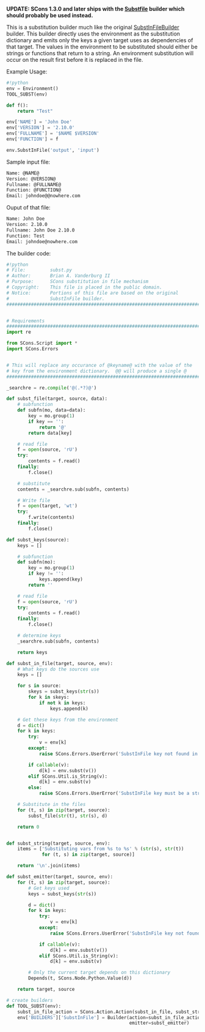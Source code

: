 **UPDATE: SCons 1.3.0 and later ships with the [Substfile](http://www.scons.org/doc/production/HTML/scons-user.html#b-Substfile) builder which should probably be used instead.**

This is a substitution builder much like the original [SubstInFileBuilder](SubstInFile) builder.  This builder directly uses the environment as the substitution dictionary and emits only the keys a given target uses as dependencies of that target.  The values in the environment to be substituted should either be strings or functions that return to a string.  An environment substitution will occur on the result first before it is replaced in the file.

Example Usage:

```python
#!python
env = Environment()
TOOL_SUBST(env)

def f():
    return "Test"

env['NAME'] = 'John Doe'
env['VERSION'] = '2.10.0'
env['FULLNAME'] = '$NAME $VERSION'
env['FUNCTION'] = f

env.SubstInFile('output', 'input')
```

Sample input file:

```txt
Name: @NAME@
Version: @VERSION@
Fullname: @FULLNAME@
Function: @FUNCTION@
Email: johndoe@@nowhere.com
```

Ouput of that file:

```txt
Name: John Doe
Version: 2.10.0
Fullname: John Doe 2.10.0
Function: Test
Email: johndoe@nowhere.com
```

The builder code:

```python
#!python
# File:         subst.py
# Author:       Brian A. Vanderburg II
# Purpose:      SCons substitution in file mechanism
# Copyright:    This file is placed in the public domain.
# Notice:       Portions of this file are based on the original
#               SubstInFile builder.
########################################################################


# Requirements
########################################################################
import re

from SCons.Script import *
import SCons.Errors


# This will replace any occurance of @keyname@ with the value of the
# key from the environment dictionary.  @@ will produce a single @
########################################################################

_searchre = re.compile('@(.*?)@')

def subst_file(target, source, data):
    # subfunction
    def subfn(mo, data=data):
        key = mo.group(1)
        if key == '':
            return '@'
        return data[key]

    # read file
    f = open(source, 'rU')
    try:
        contents = f.read()
    finally:
        f.close()

    # substitute
    contents = _searchre.sub(subfn, contents)

    # Write file
    f = open(target, 'wt')
    try:
        f.write(contents)
    finally:
        f.close()

def subst_keys(source):
    keys = []

    # subfunction
    def subfn(mo):
        key = mo.group(1)
        if key != '':
            keys.append(key)
        return ''

    # read file
    f = open(source, 'rU')
    try:
        contents = f.read()
    finally:
        f.close()

    # determine keys
    _searchre.sub(subfn, contents)

    return keys

def subst_in_file(target, source, env):
    # What keys do the sources use
    keys = []

    for s in source:
        skeys = subst_keys(str(s))
        for k in skeys:
            if not k in keys:
                keys.append(k)

    # Get these keys from the environment
    d = dict()
    for k in keys:
        try:
            v = env[k]
        except:
            raise SCons.Errors.UserError('SubstInFile key not found in environment: ' + k)

        if callable(v):
            d[k] = env.subst(v())
        elif SCons.Util.is_String(v):
            d[k] = env.subst(v)
        else:
            raise SCons.Errors.UserError('SubstInFile key must be a string or callable: ' + k)

    # Substitute in the files
    for (t, s) in zip(target, source):
        subst_file(str(t), str(s), d)

    return 0


def subst_string(target, source, env):
    items = ['Substituting vars from %s to %s' % (str(s), str(t))
             for (t, s) in zip(target, source)]

    return '\n'.join(items)

def subst_emitter(target, source, env):
    for (t, s) in zip(target, source):
        # Get keys used
        keys = subst_keys(str(s))

        d = dict()
        for k in keys:
            try:
                v = env[k]
            except:
                raise SCons.Errors.UserError('SubstInFile key not found in environment: ' + k)

            if callable(v):
                d[k] = env.subst(v())
            elif SCons.Util.is_String(v):
                d[k] = env.subst(v)

        # Only the current target depends on this dictionary
        Depends(t, SCons.Node.Python.Value(d))

    return target, source

# create builders
def TOOL_SUBST(env):
    subst_in_file_action = SCons.Action.Action(subst_in_file, subst_string)
    env['BUILDERS']['SubstInFile'] = Builder(action=subst_in_file_action,
                                             emitter=subst_emitter)
```

